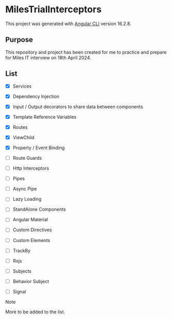 # MilesTrialInterceptors

This project was generated with [Angular CLI](https://github.com/angular/angular-cli) version 16.2.8.

## Purpose

This repository and project has been created for me to practice and prepare for Miles IT interview on 18th April 2024.

## List

- [x] Services
- [x] Dependency Injection
- [x] Input / Output decorators to share data between components
- [x] Template Reference Variables
- [x] Routes
- [x] ViewChild
- [x] Property / Event Binding
- [ ] Route Guards
- [ ] Http Interceptors
- [ ] Pipes
- [ ] Async Pipe
- [ ] Lazy Loading
- [ ] StandAlone Components
- [ ] Angular Material
- [ ] Custom Directives
- [ ] Custom Elements
- [ ] TrackBy
- [ ] Rxjs
- [ ] Subjects
- [ ] Behavior Subject
- [ ] Signal


> [!NOTE]
> More to be added to the list.

